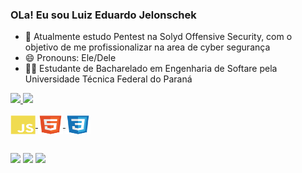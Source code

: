 ### OLa! Eu sou Luiz Eduardo Jelonschek

  - 🌱 Atualmente estudo Pentest na Solyd Offensive Security, com o objetivo de me profissionalizar na area de cyber segurança
- 😄 Pronouns: Ele/Dele
- 🧑‍🎓 Estudante de Bacharelado em Engenharia de Softare pela Universidade Técnica Federal do Paraná 

<div>
  <a href="https://github.com/SonyBlackk">
    <img height="180em" src="https://github-readme-stats.vercel.app/api?username=SonyBlackk&show_icons=true&theme=synthwave&include_all_commits=true&count_private=true"/>
    <img height="180em" src="https://github-readme-stats.vercel.app/api/top-langs/?username=SonyBlackk&layout=compact&langs_count=16&theme=synthwave"/>
</div>
  
<div style="display: inline_block"><br>
  <img align="center" alt="Rafa-Js" height="30" width="40" src="https://raw.githubusercontent.com/devicons/devicon/master/icons/javascript/javascript-plain.svg">
  <img align="center" alt="Rafa-HTML" height="30" width="40" src="https://raw.githubusercontent.com/devicons/devicon/master/icons/html5/html5-original.svg">
  <img align="center" alt="Rafa-CSS" height="30" width="40" src="https://raw.githubusercontent.com/devicons/devicon/master/icons/css3/css3-original.svg">
</div>
  
  ##
 
<div> 
  <a href="https://instagram.com/__eduu__07" target="_blank"><img src="https://img.shields.io/badge/-Instagram-%23E4405F?style=for-the-badge&logo=instagram&logoColor=white" target="_blank"></a>
  <a href = "mailto:luizjelonschek@gmail.com"><img src="https://img.shields.io/badge/-Gmail-%23333?style=for-the-badge&logo=gmail&logoColor=white" target="_blank"></a>
  <a href="https://www.linkedin.com/in/luiz-jelonschek-919343265/" target="_blank"><img src="https://img.shields.io/badge/-LinkedIn-%230077B5?style=for-the-badge&logo=linkedin&logoColor=white" target="_blank"></a> 
  
</div>

